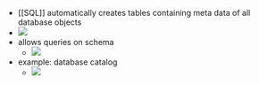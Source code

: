 + [[SQL]] automatically creates tables containing meta data of all database objects
+ ![](../../z_images/Pasted%20image%2020220412151253.png)
+ allows queries on schema 
	+ ![](../../z_images/Pasted%20image%2020220412151301.png)
+ example: database catalog
	+ ![](../../z_images/Pasted%20image%2020220412151344.png)


